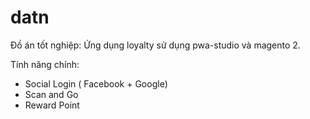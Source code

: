 # datn
Đồ án tốt nghiệp: Ứng dụng loyalty sử dụng pwa-studio và magento 2.

Tính năng chính: 
+ Social Login ( Facebook + Google)
+ Scan and Go
+ Reward Point